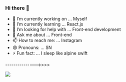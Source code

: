 ### Hi there 👋

- 🔭 I’m currently working on ... Myself 
- 🌱 I’m currently learning ... React.js
- 🤔 I’m looking for help with ... Front-end development
- 💬 Ask me about ... Front-end
- 📫 How to reach me: ... Instagram
- 😄 Pronouns: ... SN 
- ⚡ Fun fact: ... I sleep like alpine swift

--------------->>>>

<img src="https://blog.hubspot.com/hubfs/Example%201-png.png">

